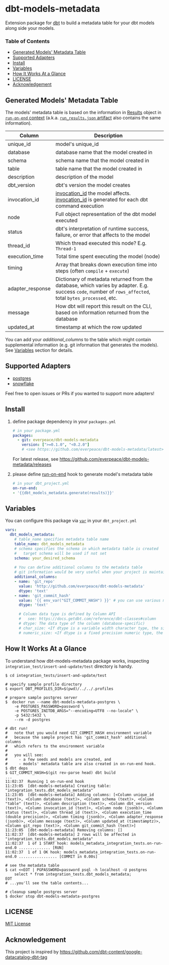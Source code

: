 # dbt-models-metadata <!-- omit in toc -->

Extension package for [dbt][dbt] to build a metadata table for your dbt models along side your models.

### Table of Contents <!-- omit in toc -->

- [Generated Models' Metadata Table](#generated-models-metadata-table)
- [Supported Adapters](#supported-adapters)
- [Install](#install)
- [Variables](#variables)
- [How It Works At a Glance](#how-it-works-at-a-glance)
- [LICENSE](#license)
- [Acknowledgement](#acknowledgement)

## Generated Models' Metadata Table

The models' metadata table is based on the information in [Results][results] object in [`run-on-end` context][run-on-end-ctx] (a.k.a. [`run_results.json` artifact]([run-results-json]) also contains the same information).

| Column           | Description                                                                                                                                               |
| ---------------- | --------------------------------------------------------------------------------------------------------------------------------------------------------- |
| unique_id        | model's unique_id                                                                                                                                         |
| database         | database name that the model created in                                                                                                                   |
| schema           | schema name that the model created in                                                                                                                     |
| table            | table name that the model created in                                                                                                                      |
| description      | description of the model                                                                                                                                  |
| dbt_version      | dbt's version the model creates                                                                                                                           |
| invocation_id    | [invocation_id][invocation-id] the model affects. [invocation_id][invocation-id] is generated for each dbt command execution                              |
| node             | Full object representation of the dbt model executed                                                                                                      |
| status           | dbt's interpretation of runtime success, failure, or error that affects to the model                                                                      |
| thread_id        | Which thread executed this node? E.g. `Thread-1`                                                                                                          |
| execution_time   | Total time spent executing the model (node)                                                                                                               |
| timing           | Array that breaks down execution time into steps (often `compile` + `execute`)                                                                            |
| adapter_response | Dictionary of metadata returned from the database, which varies by adapter. E.g. success `code`, number of `rows_affected`, total `bytes_processed`, etc. |
| message          | How dbt will report this result on the CLI, based on information returned from the database                                                               |
| updated_at       | timestamp at which the row updated                                                                                                                        |

You can add your *additional_columns* to the table which might contain supplemental information (e.g. git information that generates the models).  See [Variables](#variables) section for details.

## Supported Adapters

- [postgres](https://pypi.org/project/dbt-postgres/)
- [snowflake](https://pypi.org/project/dbt-snowflake/)

Feel free to open issues or PRs if you wanted to support more adapters!

## Install

1. define package dependency in your `packages.yml`

    ```yaml
    # in your package.yml
    packages:
      - git: everpeace/dbt-models-metadata
        version: [">=0.1.0", "<0.2.0"]
        # <see https://github.com/everpeace/dbt-models-metadata/latest> for the latest version tag
    ```

    For latest release, see https://github.com/everpeace/dbt-models-metadata/releases

2. please define [run-on-end] hook to generate model's metadata table

    ```yaml
    # in your dbt_project.yml
    on-run-end:
    - '{{dbt_models_metadata.generate(results)}}'
    ```

## Variables

You can configure this package via [`var`][var] in your `dbt_project.yml`

```yaml
vars:
  dbt_models_metadata:
    # table_name specifies metadata table name
    table_name: dbt_models_metadata
    # schema specifies the schema in which metadata table is created
    #   target schema will be used if not set
    schema: your_desired_schema
    
    # You can define additional columns to the metadata table
    # git information would be very useful when your project is maintained by git
    additional_columns:
    - name: 'git_repo'
      value: 'http://github.com/everpeace/dbt-models-metadata'
      dtype: 'text'
    - name: 'git_commit_hash'
      value: '{{ env_var("GIT_COMMIT_HASH") }}' # you can use various macro here
      dtype: 'text'

      # Column data type is defined by Column API
      #   see: https://docs.getdbt.com/reference/dbt-classes#column
      # dtype: The data type of the column (database-specific)
      # char_size: <If dtype is a variable width character type, the size of the column, or else None>
      # numeric_size: <If dtype is a fixed precision numeric type, the size of the column, or else None>
```

## How It Works At a Glance

To understand how dbt-models-metadata package works, inspecting `integration_test/insert-and-update/test` directory is handy.

```shell
$ cd integration_tests/insert-and-update/test

# specify sample profile directory
$ export DBT_PROFILES_DIR=$(pwd)/../../.profiles

# prepare sample postgres server
$  docker run --name dbt-models-metadata-postgres \
    -e POSTGRES_PASSWORD=password \
    -e POSTGRES_INITDB_ARGS="--encoding=UTF8 --no-locale" \
    -p 5432:5432 \
    --rm -d postgres

# dbt run!
#   note that you would need GIT_COMMIT_HASH environment variable
#   because the sample project has 'git_commit_hash' additional columns 
#   which refers to the environment variable
#   
#   you will see:
#     - a few seeds and models are created, and
#     - models' metadata table are also created in on-run-end hook.
$ dbt deps
$ GIT_COMMIT_HASH=$(git rev-parse head) dbt build
...
11:02:37  Running 1 on-run-end hook
11:23:05  [dbt-models-metadata] Creating table: "integration_tests.dbt_models_metadata"
11:23:05  [dbt-models-metadata] Adding columns: [<Column unique_id (text)>, <Column database (text)>, <Column schema (text)>, <Column "table" (text)>, <Column description (text)>, <Column dbt_version (text)>, <Column invocation_id (text)>, <Column node (jsonb)>, <Column status (text)>, <Column thread_id (text)>, <Column execution_time (double precision)>, <Column timing (jsonb)>, <Column adapter_response (jsonb)>, <Column message (text)>, <Column updated_at (timestamptz)>, <Column git_repo (text)>, <Column git_commit_hash (text)>]
11:23:05  [dbt-models-metadata] Removing columns: []
11:02:37  [dbt-models-metadata] 2 rows will be affected in "integration_tests.dbt_models_metadata"
11:02:37  1 of 1 START hook: models_metadata_integration_tests.on-run-end.0 .............. [RUN]
11:02:37  1 of 1 OK hook: models_metadata_integration_tests.on-run-end.0 ................. [COMMIT in 0.00s]

# see the metadata table
$ cat <<EOT | PGPASSWORD=password psql -h localhost -U postgres
    select * from integration_tests.dbt_models_metadata;
EOT
# ...you'll see the table contents...

# cleanup sample postgres server
$ docker stop dbt-models-metadata-postgres
```

## LICENSE

[MIT License](./LICENSE)

## Acknowledgement

This project is inspired by https://github.com/dbt-content/google-datacatalog-dbt-tag

[dbt]: https://docs.getdbt.com/
[run-on-end]: https://docs.getdbt.com/reference/project-configs/on-run-start-on-run-end
[var]: https://docs.getdbt.com/reference/dbt-jinja-functions/var
[run-on-end-ctx]: https://docs.getdbt.com/reference/dbt-jinja-functions/on-run-end-context
[results]: https://docs.getdbt.com/reference/dbt-jinja-functions/on-run-end-context#results
[run-results-json]: https://docs.getdbt.com/reference/artifacts/run-results-json
[invocation-id]: https://docs.getdbt.com/reference/dbt-jinja-functions/invocation_id
